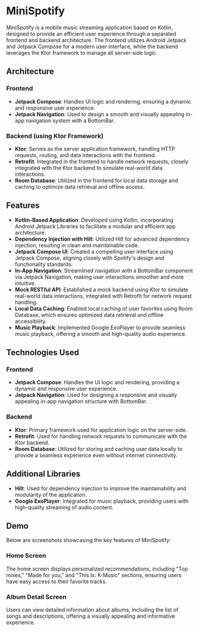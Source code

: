 # MiniSpotify

MiniSpotify is a mobile music streaming application based on Kotlin, designed to provide an efficient user experience through a separated frontend and backend architecture. The frontend utilizes Android Jetpack and Jetpack Compose for a modern user interface, while the backend leverages the Ktor framework to manage all server-side logic.

## Architecture

### Frontend
- **Jetpack Compose**: Handles UI logic and rendering, ensuring a dynamic and responsive user experience.
- **Jetpack Navigation**: Used to design a smooth and visually appealing in-app navigation system with a BottomBar.

### Backend (using Ktor Framework)
- **Ktor**: Serves as the server application framework, handling HTTP requests, routing, and data interactions with the frontend.
- **Retrofit**: Integrated in the frontend to handle network requests, closely integrated with the Ktor backend to simulate real-world data interactions.
- **Room Database**: Utilized in the frontend for local data storage and caching to optimize data retrieval and offline access.

## Features

- **Kotlin-Based Application**: Developed using Kotlin, incorporating Android Jetpack Libraries to facilitate a modular and efficient app architecture.
- **Dependency Injection with Hilt**: Utilized Hilt for advanced dependency injection, resulting in clean and maintainable code.
- **Jetpack Compose UI**: Created a compelling user interface using Jetpack Compose, aligning closely with Spotify's design and functionality standards.
- **In-App Navigation**: Streamlined navigation with a BottomBar component via Jetpack Navigation, making user interactions smoother and more intuitive.
- **Mock RESTful API**: Established a mock backend using Ktor to simulate real-world data interactions, integrated with Retrofit for network request handling.
- **Local Data Caching**: Enabled local caching of user favorites using Room Database, which ensures optimized data retrieval and offline accessibility.
- **Music Playback**: Implemented Google ExoPlayer to provide seamless music playback, offering a smooth and high-quality audio experience.

## Technologies Used

### Frontend
- **Jetpack Compose**: Handles the UI logic and rendering, providing a dynamic and responsive user experience.
- **Jetpack Navigation**: Used for designing a responsive and visually appealing in-app navigation structure with BottomBar.

### Backend
- **Ktor**: Primary framework used for application logic on the server-side.
- **Retrofit**: Used for handling network requests to communicate with the Ktor backend.
- **Room Database**: Utilized for storing and caching user data locally to provide a seamless experience even without internet connectivity.

## Additional Libraries
- **Hilt**: Used for dependency injection to improve the maintainability and modularity of the application.
- **Google ExoPlayer**: Integrated for music playback, providing users with high-quality streaming of audio content.

## Demo

Below are screenshots showcasing the key features of MiniSpotify:

### Home Screen

The home screen displays personalized recommendations, including "Top mixes," "Made for you," and "This Is: K-Music" sections, ensuring users have easy access to their favorite tracks.

### Album Detail Screen

Users can view detailed information about albums, including the list of songs and descriptions, offering a visually appealing and informative experience.
